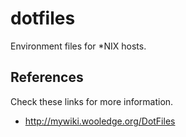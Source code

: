 dotfiles
========

Environment files for *NIX hosts.

References
----------

Check these links for more information.

* http://mywiki.wooledge.org/DotFiles
